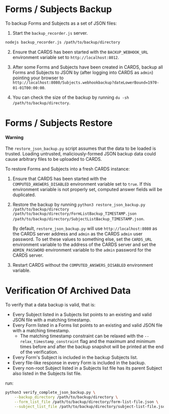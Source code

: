 Forms / Subjects Backup
=======================

To backup Forms and Subjects as a set of JSON files:

1. Start the `backup_recorder.js` server.
```bash
nodejs backup_recorder.js /path/to/backup/directory
```

2. Ensure that CARDS has been started with the `BACKUP_WEBHOOK_URL`
environment variable set to `http://localhost:8012`.

3. After some Forms and Subjects have been created in CARDS, backup all
Forms and Subjects to JSON by (after logging into CARDS as `admin`)
pointing your browser to
`http://localhost:8080/Subjects.webhookbackup?dateLowerBound=1970-01-01T00:00:00`.

4. You can check the size of the backup by running `du -sh /path/to/backup/directory`.

Forms / Subjects Restore
========================

#### Warning

The `restore_json_backup.py` script assumes that the data to be loaded
is trusted. Loading untrusted, maliciously-formed JSON backup data could
cause arbitrary files to be uploaded to CARDS.

To restore Forms and Subjects into a fresh CARDS instance:

1. Ensure that CARDS has been started with the `COMPUTED_ANSWERS_DISABLED`
environment variable set to `true`. If this environment variable is not
properly set, computed answer fields will be duplicated.

2. Restore the backup by running `python3 restore_json_backup.py /path/to/backup/directory /path/to/backup/directory/FormListBackup_TIMESTAMP.json /path/to/backup/directory/SubjectListBackup_TIMESTAMP.json`.

    By default, `restore_json_backup.py` will use `http://localhost:8080`
as the CARDS server address and `admin` as the CARDS `admin` user password.
To set these values to something else, set the `CARDS_URL` environment
variable to the address of the CARDS server and set the `ADMIN_PASSWORD`
environment variable to the `admin` password for the CARDS server.

3. Restart CARDS without the `COMPUTED_ANSWERS_DISABLED` environment variable.

Verification Of Archived Data
=============================

To verify that a data backup is valid, that is:

- Every Subject listed in a Subjects list points to an existing and valid JSON file with a matching timestamp.
- Every Form listed in a Forms list points to an existing and valid JSON file with a matching timestamp.
  - The matching timestamp constraint can be relaxed with the `--relax_timestamp_constraint` flag and the maximum
  and minimum times before and after the backup snapshot will be printed at the end of the verification.
- Every Form's Subject is included in the backup Subjects list.
- Every file-like response in every Form is included in the backup.
- Every non-root Subject listed in a Subjects list file has its parent Subject also listed in the Subjects list file.

run:

```bash
python3 verify_complete_json_backup.py \
	--backup_directory /path/to/backup/directory \
	--form_list_file /path/to/backup/directory/form-list-file.json \
	--subject_list_file /path/to/backup/directory/subject-list-file.json
```
